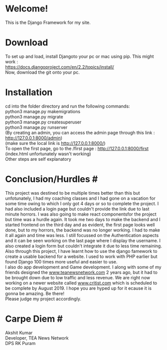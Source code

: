 # Welcome! #
This is the Django Framework for my site.

# Download #
To set up and load, install Djangoto your pc or mac using pip. This might work : </br> https://docs.djangoproject.com/en/2.2/topics/install/ </br>
Now, download the git onto your pc.

# Installation #
cd into the folder directory and run the following commands: </br>
   python3 manage.py makemigrations </br>
   python3 manage.py migrate </br>
   python3 manage.py createsuperuser </br>
   python3 manage.py runserver </br>
   (By creating an admin, you can access the admin page through this link : http://127.0.0.1:8000/admin) </br>
   (make sure the local link is http://127.0.0.1:8000/) </br>
   To open the first page, go to the /first page : http://127.0.0.1:8000/first (index.html unfortunately wasn't working) </br>
   Other steps are self explanatory </br>
 # Conclusion/Hurdles # </br>
   This project was destined to be multiple times better than this but unfotunately, I had my coaching classes and I had gone on a vacation for some time owing to which I only got 4 days or so to complete the project. I had also included a login page but couldn't provide the link due to last minute horrors. I was also going to make react componentsfor the project but time was a hurdle again. It took me two days to make the backend and I started frontend on the third day and as evident, the first page looks well done, but to my horrors, the backend was no longer working. I had to make it all again and time was less. I still focussed on the Authentication aspects and it can be seen working on the last page where I display the username. I also created a login form but couldn't integrate it due to less time remaining. Also through this project, I have learnt how to use the django famework to create a usable backend for a website. I used to work with PHP earlier but found Django 100 times more useful and easier to use.   </br>
   I also do app development and Game development. I along with some of my friends designed the www.teanewsnetwork.com 2 years ago, but it had to be brought down due to low traffic and less revenue. We are right now working on a newer website called www.critist.com which is scheduled to be complete by August 2019. I hope you are hyped up for it ecause it is gonna be amazing. Be there!  </br>
   Please judge my project accordingly. </br>
   
   # Carpe Diem # </br>
   Akshit Kumar  </br>
   Developer, TEA News Network </br>
   DPS RK Puram </br>
